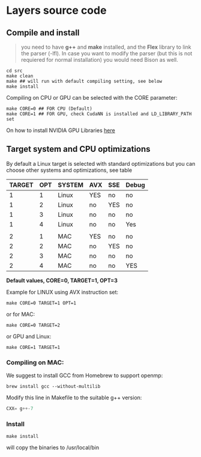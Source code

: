 # Layers source code

## Compile and install

> 
> you need to have **g++** and **make** installed, and the **Flex** library to link the parser (-lfl). In case you want to modify the parser (but this is not requiered for normal installation) you would need Bison  as well.
>


~~~shell
cd src
make clean
make ## will run with default compiling setting, see below
make install
~~~

Compiling on CPU or GPU can be selected with the CORE parameter:

~~~shell
make CORE=0 ## FOR CPU (Default)
make CORE=1 ## FOR GPU, check CudaNN is installed and LD_LIBRARY_PATH set
~~~

On how to install NVIDIA GPU Libraries [here](https://github.com/RParedesPalacios/Layers/blob/master/src/gpu_install.md)

## Target system and CPU optimizations

By default a Linux target is selected with standard optimizations but you can choose other systems and optimizations, see table

| TARGET | OPT  | SYSTEM  | AVX  | SSE  | Debug  |
|---|---|---|---|---|---|
| 1  | 1  | Linux  | YES  | no  | no |
| 1  | 2  | Linux  | no |  YES | no  |
| 1  | 3  | Linux  | no  | no  | no  |
| 1  | 4  | Linux  | no  | no  | Yes |
|  |   |  | | | |
| 2  | 1  | MAC  | YES  | no  | no |
| 2  | 2  | MAC  | no |  YES | no  |
| 2  | 3  | MAC  | no  | no  | no  |
| 2  | 4  | MAC  | no  | no  | YES |

__Default values, CORE=0, TARGET=1, OPT=3__


Example for LINUX using AVX instruction set:

~~~shell
make CORE=0 TARGET=1 OPT=1
~~~

or for MAC:

~~~shell
make CORE=0 TARGET=2 
~~~

or GPU and Linux:

~~~shell
make CORE=1 TARGET=1 
~~~


### Compiling on MAC:

We suggest to install GCC from Homebrew to support openmp:

~~~shell
brew install gcc --without-multilib
~~~

Modify this line in Makefile to the suitable g++ version:

~~~c
CXX= g++-7
~~~

### Install

~~~shell
make install
~~~

will copy the binaries to /usr/local/bin 







